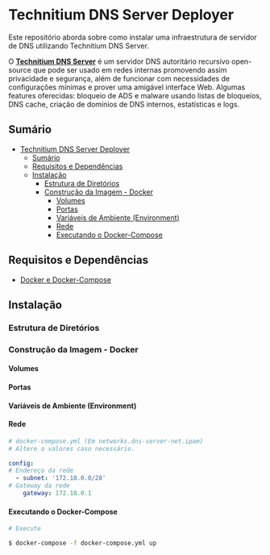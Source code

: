 # Technitium DNS Server Deployer

Este repositório aborda sobre como instalar uma infraestrutura de servidor de DNS utilizando Technitium DNS Server.

O [**Technitium DNS Server**](https://technitium.com/dns/) é um servidor DNS autoritário recursivo open-source que pode ser usado em redes internas promovendo assim privacidade e segurança, além de funcionar com necessidades de configurações mínimas e prover uma amigável interface Web. Algumas features oferecidas: bloqueio de ADS e malware usando listas de bloqueios, DNS cache, criação de domínios de DNS internos, estatísticas e logs. 

## Sumário

- [Technitium DNS Server Deployer](#technitium-dns-server-deployer)
  - [Sumário](#sumário)
  - [Requisitos e Dependências](#requisitos-e-dependências)
  - [Instalação](#instalação)
    - [Estrutura de Diretórios](#estrutura-de-diretórios)
    - [Construção da Imagem - Docker](#construção-da-imagem---docker)
      - [Volumes](#volumes)
      - [Portas](#portas)
      - [Variáveis de Ambiente (Environment)](#variáveis-de-ambiente-environment)
      - [Rede](#rede)
      - [Executando o Docker-Compose](#executando-o-docker-compose)

## Requisitos e Dependências

- [Docker e Docker-Compose](https://docs.docker.com/)

## Instalação

### Estrutura de Diretórios

### Construção da Imagem - Docker

#### Volumes

#### Portas

#### Variáveis de Ambiente (Environment)

#### Rede

```yml
# docker-compose.yml (Em networks.dns-server-net.ipam)
# Altere o valores caso necessário. 

config:
# Endereço da rede
  - subnet: '172.18.0.0/28'
# Gateway da rede
    gateway: 172.18.0.1
```

#### Executando o Docker-Compose
```bash
# Execute

$ docker-compose -f docker-compose.yml up
```